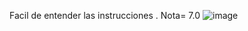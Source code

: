 Facil de entender las instrucciones .
Nota= 7.0
![image](https://github.com/user-attachments/assets/914d41ca-1cd9-40cf-acbe-e061c6c98c29)

